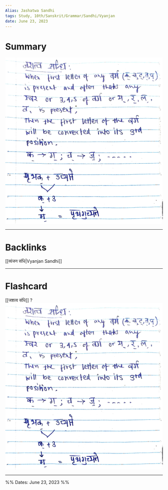 ```yaml
---
Alias: Jashatwa Sandhi
tags: Study, 10th/Sanskrit/Grammar/Sandhi/Vyanjan
date: June 23, 2023
---
```

# Summary
![Jashatwa Sandhi.jpg](assets/jashatwa-sandhi-19efa7182c49d02a32e54e7055bc6e0d-7da3f778485d185c69bc0bf220637a64.jpg)

---
# Backlinks
[[व्यंजन संधि|Vyanjan Sandhi]]

---
# Flashcard

[[जशत्व संधि]]
?
![Jashatwa Sandhi.jpg](assets/jashatwa-sandhi-19efa7182c49d02a32e54e7055bc6e0d-7da3f778485d185c69bc0bf220637a64.jpg)
<!--SR:!2024-11-15,254,220-->

---
%%
Dates: June 23, 2023
%%